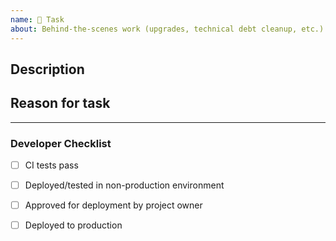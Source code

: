 ```yaml
---
name: 👷‍ Task
about: Behind-the-scenes work (upgrades, technical debt cleanup, etc.)
---
```


## Description

## Reason for task

--- 

<!-- ⤵️ to be filled out by developer -->

### Developer Checklist

* [ ] CI tests pass
* [ ] Deployed/tested in non-production environment
* [ ] Approved for deployment by project owner
* [ ] Deployed to production

